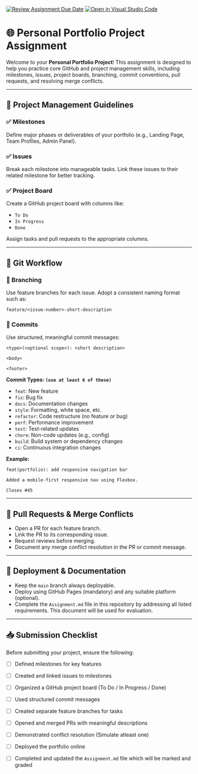 [![Review Assignment Due Date](https://classroom.github.com/assets/deadline-readme-button-22041afd0340ce965d47ae6ef1cefeee28c7c493a6346c4f15d667ab976d596c.svg)](https://classroom.github.com/a/m3FKhDRs)
[![Open in Visual Studio Code](https://classroom.github.com/assets/open-in-vscode-2e0aaae1b6195c2367325f4f02e2d04e9abb55f0b24a779b69b11b9e10269abc.svg)](https://classroom.github.com/online_ide?assignment_repo_id=19872630&assignment_repo_type=AssignmentRepo)
# 🌐 Personal Portfolio Project Assignment

Welcome to your **Personal Portfolio Project**! This assignment is designed to help you practice core GitHub and project management skills, including milestones, issues, project boards, branching, commit conventions, pull requests, and resolving merge conflicts.

---

## 📌 Project Management Guidelines

### ✅ Milestones
Define major phases or deliverables of your portfolio (e.g., Landing Page, Team Profiles, Admin Panel).

### ✅ Issues
Break each milestone into manageable tasks. Link these issues to their related milestone for better tracking.

### ✅ Project Board
Create a GitHub project board with columns like:
- `To Do`
- `In Progress`
- `Done`

Assign tasks and pull requests to the appropriate columns.

---

## 🔧 Git Workflow

### 🔀 Branching
Use feature branches for each issue. Adopt a consistent naming format such as:

```
feature/<issue-number>-short-description
```

### 💬 Commits
Use structured, meaningful commit messages:

```
<type>(<optional scope>): <short description>

<body>

<footer>
```

**Commit Types: `(use at least 6 of these)`**
- `feat`: New feature
- `fix`: Bug fix
- `docs`: Documentation changes
- `style`: Formatting, white space, etc.
- `refactor`: Code restructure (no feature or bug)
- `perf`: Performance improvement
- `test`: Test-related updates
- `chore`: Non-code updates (e.g., config)
- `build`: Build system or dependency changes
- `ci`: Continuous integration changes

**Example:**
```
feat(portfolio): add responsive navigation bar

Added a mobile-first responsive nav using Flexbox.

Closes #45
```

---

## 🔄 Pull Requests & Merge Conflicts

- Open a PR for each feature branch.
- Link the PR to its corresponding issue.
- Request reviews before merging.
- Document any merge conflict resolution in the PR or commit message.

---

## 🚀 Deployment & Documentation

- Keep the `main` branch always deployable.
- Deploy using GitHub Pages (mandatory) and any suitable platform (optional).
- Complete the `Assignment.md` file in this repository by addressing all listed requirements. This document will be used for evaluation.
---

## 📥 Submission Checklist

Before submitting your project, ensure the following:

- [ ] Defined milestones for key features
- [ ] Created and linked issues to milestones
- [ ] Organized a GitHub project board (To Do / In Progress / Done)
- [ ] Used structured commit messages
- [ ] Created separate feature branches for tasks
- [ ] Opened and merged PRs with meaningful descriptions
- [ ] Demonstrated conflict resolution (Simulate atleast one)
- [ ] Deployed the portfolio online
- [ ] Completed and updated the `Assignment.md` file which will be marked and graded



